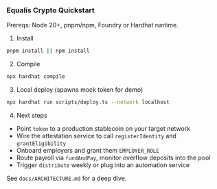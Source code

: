 ### Equalis Crypto Quickstart

Prereqs: Node 20+, pnpm/npm, Foundry or Hardhat runtime.

1) Install

```bash
pnpm install || npm install
```

2) Compile

```bash
npx hardhat compile
```

3) Local deploy (spawns mock token for demo)

```bash
npx hardhat run scripts/deploy.ts --network localhost
```

4) Next steps

- Point `token` to a production stablecoin on your target network
- Wire the attestation service to call `registerIdentity` and `grantEligibility`
- Onboard employers and grant them `EMPLOYER_ROLE`
- Route payroll via `fundAndPay`, monitor overflow deposits into the pool
- Trigger `distribute` weekly or plug into an automation service

See `docs/ARCHITECTURE.md` for a deep dive.


